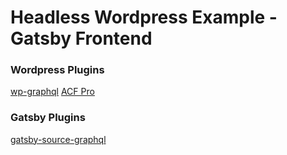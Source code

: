 # Headless Wordpress Example - Gatsby Frontend

### Wordpress Plugins

[wp-graphql](https://github.com/wp-graphql/wp-graphql)
[ACF Pro](https://www.advancedcustomfields.com/pro/)

### Gatsby Plugins

[gatsby-source-graphql](https://www.gatsbyjs.org/packages/gatsby-source-graphql/)
